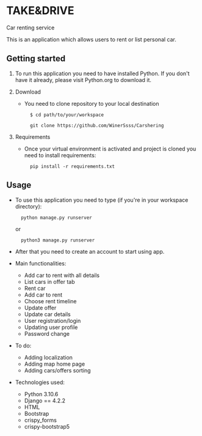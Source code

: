 # TAKE&DRIVE
Car renting service

This is an application which allows users to rent or list personal car.

## Getting started
1. To run this application you need to have installed Python. If you don't have it already, please visit 
    Python.org to download it.


2. Download 

   - You need to clone repository to your local destination

           $ cd path/to/your/workspace

           git clone https://github.com/WinerSsss/Carshering

3. Requirements
   - Once your virtual environment is activated and project is cloned you need to install requirements:

           pip install -r requirements.txt

## Usage
- To use this application you need to type (if you're in your workspace directory):

        python manage.py runserver
    or 

        python3 manage.py runserver

- After that you need to create an account to start using app.


- Main functionalities:
  - Add car to rent with all details
  - List cars in offer tab
  - Rent car
  - Add car to rent
  - Choose rent timeline
  - Update offer
  - Update car details
  - User registration/login
  - Updating user profile
  - Password change


- To do:
  - Adding localization
  - Adding map home page
  - Adding cars/offers sorting


- Technologies used:
  - Python 3.10.6
  - Django == 4.2.2
  - HTML
  - Bootstrap
  - crispy_forms
  - crispy-bootstrap5
